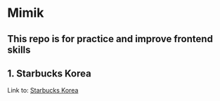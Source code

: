 # Mimik
## This repo is for practice and improve frontend skills 

## 1. Starbucks Korea
Link to: <a href="https://github.com/mikyYun/mimik/blob/master/starbucks/starbucks_ko.md" >Starbucks Korea